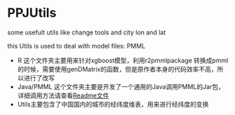 # PPJUtils
some usefult utils like change tools and city lon and lat

this Utils is used to deal with model files: PMML

- R 这个文件夹主要用来针对xgboost模型，利用r2pmmlpackage 转换成pmml的时候，需要使用genDMatrix的函数，但是原作者本身的代码效率不高，所以进行了改写
- Java/PMML 这个文件夹主要是开发了一个通用的Java调用PMML的Jar包，详细调用方法请查看[Readme文件](./Java/PMML/README.md)
- Utils主要包含了中国国内的城市的经纬度维表，用来进行经纬度的变换

